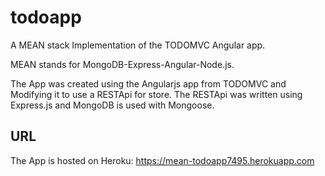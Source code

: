 # todoapp

A MEAN stack Implementation of the TODOMVC Angular app.

MEAN stands for MongoDB-Express-Angular-Node.js.

The App was created using the Angularjs app from TODOMVC and Modifying it to use a RESTApi for store. The RESTApi was written using Express.js and MongoDB is used with Mongoose.

## URL

The App is hosted on Heroku: https://mean-todoapp7495.herokuapp.com
